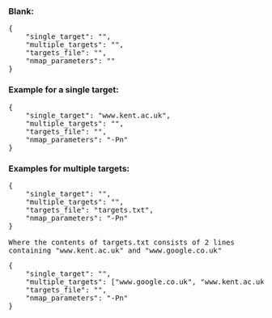 ### Blank:
<pre>
{
    "single_target": "",  
    "multiple_targets": "",
    "targets_file": "",
    "nmap_parameters": ""
}
</pre>

### Example for a single target:
<pre>
{
    "single_target": "www.kent.ac.uk",
    "multiple_targets": "",
    "targets_file": "",
    "nmap_parameters": "-Pn"
}
</pre>

### Examples for multiple targets:
<pre>
{
    "single_target": "",
    "multiple_targets": "",
    "targets_file": "targets.txt",
    "nmap_parameters": "-Pn"
}

Where the contents of targets.txt consists of 2 lines 
containing "www.kent.ac.uk" and "www.google.co.uk"
</pre>
<pre>
{
    "single_target": "",
    "multiple_targets": ["www.google.co.uk", "www.kent.ac.uk"],
    "targets_file": "",
    "nmap_parameters": "-Pn"
}
</pre>